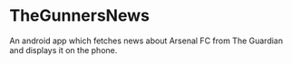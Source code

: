 # TheGunnersNews
An android app which fetches news about Arsenal FC from The Guardian and displays it on the phone.
